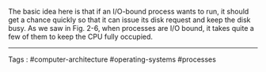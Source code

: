 The basic idea here is that if an I/O-bound process wants to run, it should get a chance quickly so that it can issue its disk request and keep the disk busy. As we saw in Fig. 2-6, when processes are I/O bound, it takes quite a few of them to keep the CPU fully occupied.
___
Tags : #computer-architecture #operating-systems #processes